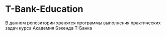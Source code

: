 # T-Bank-Education
В данном репозитории хранятся программы выполнения практических задач курса Академия Бэкенда Т-Банка
